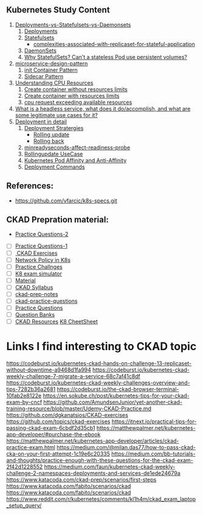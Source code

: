  ## Kubernetes Study Content
 1. [Deployments-vs-Statefulsets-vs-Daemonsets](https://github.com/MeSabya/Kubernetes/tree/main/counter-app#deployments-vs-statefulsets-vs-daemonsets)
    1. [Deployments](https://github.com/MeSabya/Kubernetes/tree/main/counter-app#deployments)
    2. [Statefulsets](https://github.com/MeSabya/Kubernetes/tree/main/counter-app#statefulsets)
       - [complexities-associated-with-replicaset-for-stateful-application](https://github.com/MeSabya/Kubernetes/tree/main/counter-app#complexities-associated-with-replicaset-for-stateful-application)
    3. [DaemonSets](https://github.com/MeSabya/Kubernetes/tree/main/counter-app#daemonsets)
    4. [Why StatefulSets? Can't a stateless Pod use persistent volumes?](https://github.com/MeSabya/Kubernetes/tree/main/counter-app#so-after-all-these-discussions-we-should-able-to-answer-the-question)
2. [microservice-design-pattern](https://github.com/MeSabya/Kubernetes/tree/main/microservice-design-pattern)
   1. [init Container Pattern](https://github.com/MeSabya/Kubernetes/tree/main/microservice-design-pattern/k8-init-container-pattern#init-container-pattern)
   2. [Sidecar Pattern](https://github.com/MeSabya/Kubernetes/tree/main/microservice-design-pattern/k8s-sidecar-container-pattern#microservice-architecture-sidecar-pattern)
3. [Understanding CPU Resources](https://github.com/MeSabya/Kubernetes/tree/main/ManagingResource#understanding-cpu-resources) 
   1. [Create container without resources limits](https://github.com/MeSabya/Kubernetes/tree/main/ManagingResource#create-container-without-resources-limits)
   2. [Create container with resources limits](https://github.com/MeSabya/Kubernetes/tree/main/ManagingResource#create-container-with-resources-limits)
   3. [cpu request exceeding available resources](https://github.com/MeSabya/Kubernetes/tree/main/ManagingResource#cpu-request-exceeding-available-resources)
4. [What is a headless service, what does it do/accomplish, and what are some legitimate use cases for it?](https://github.com/MeSabya/Kubernetes/blob/main/HeadlessService.md#what-is-a-headless-service-what-does-it-doaccomplish-and-what-are-some-legitimate-use-cases-for-it)
5. [Deployment in detail](https://github.com/MeSabya/Kubernetes/blob/main/Deployments/Deployment.md)
   1. [Deployment Stratergies](https://github.com/MeSabya/Kubernetes/blob/main/Deployments/Deployment.md#deployment-stratergies) 
      - [Rolling update](https://github.com/MeSabya/Kubernetes/blob/main/Deployments/Deployment.md#rollingupdate-below)
      - [Rolling back](https://github.com/MeSabya/Kubernetes/blob/main/Deployments/Deployment.md#rolling-back-to-previous-version)
   2. [minreadyseconds-affect-readiness-probe](https://github.com/MeSabya/Kubernetes/blob/main/Deployments/Deployment.md#how-does-minreadyseconds-affect-readiness-probe)
   3. [Rollingupdate UseCase](https://github.com/MeSabya/Kubernetes/blob/main/Deployments/Deployment.md#deployment-usecase-analysis)
   4. [Kubernetes Pod Affinity and Anti-Affinity](https://github.com/MeSabya/Kubernetes/blob/main/Deployments/Deployment.md#kubernetes-pod-affinity-and-anti-affinity)
   5. [Deployment Commands](https://github.com/MeSabya/Kubernetes/blob/main/Deployments/Deployment.md#commands-used-in-deployment)
 
## References:
- https://github.com/vfarcic/k8s-specs.git
 
 ## CKAD Prepration material:
 - [Practice Questions-2](https://github.com/bmuschko/ckad-crash-course)
 - [ ] [Practice Questions-1](https://medium.com/bb-tutorials-and-thoughts/practice-enough-with-these-questions-for-the-ckad-exam-2f42d1228552)
 - [ ] [ CKAD Exercises](https://github.com/dgkanatsios/CKAD-exercises)
 - [ ] [Network Policy in K8s](https://github.com/ahmetb/kubernetes-network-policy-recipes)
 - [ ] [Practice Challnges](https://www.katacoda.com/liptanbiswas/courses/ckad-practice-challenges)
 - [ ] [K8 exam simulator](https://killer.sh/ckad)
 - [ ] [Material](https://kodekloud.com/courses/certified-kubernetes-application-developer-ckad/)
 - [ ] [CKAD Syllabus](https://github.com/cncf/curriculum/blob/master/CKAD_Curriculum_v1.22.pdf)
 - [ ] [ckad-prep-notes](https://github.com/twajr/ckad-prep-notes)
 - [ ] [ckad-practice-questions](https://dev.to/liptanbiswas/ckad-practice-questions-4mpn)
 - [ ] [Practice Questions](https://www.katacoda.com/courses/kubernetes)
 - [ ] [Question Banks](https://luafanti.medium.com/certified-kubernetes-application-developer-ckad-everything-you-need-to-know-30eb5c2f70ba)
 - [ ] [CKAD Resources](https://github.com/lucassha/CKAD-resources)
 [K8 CheetSheet](https://kubernetes.io/docs/reference/kubectl/cheatsheet/)
 
# Links I find interesting to CKAD topic
https://codeburst.io/kubernetes-ckad-hands-on-challenge-13-replicaset-without-downtime-a9468d1fa994
https://codeburst.io/kubernetes-ckad-weekly-challenge-7-migrate-a-service-68c7af41c8df
https://codeburst.io/kubernetes-ckad-weekly-challenges-overview-and-tips-7282b36a2681
https://codeburst.io/the-ckad-browser-terminal-10fab2e8122e
https://en.sokube.ch/post/kubernetes-tips-for-your-ckad-exam-by-cncf
https://github.com/AmundsenJunior/yet-another-ckad-training-resource/blob/master/Udemy-CKAD-Practice.md
https://github.com/dgkanatsios/CKAD-exercises
https://github.com/topics/ckad-exercises
https://itnext.io/practical-tips-for-passing-ckad-exam-6cbdf2d35cb1
https://matthewpalmer.net/kubernetes-app-developer/#purchase-the-ebook
https://matthewpalmer.net/kubernetes-app-developer/articles/ckad-practice-exam.html
https://medium.com/@milan.das77/how-to-pass-ckad-cka-on-your-first-attempt-1c19e6c20335
https://medium.com/bb-tutorials-and-thoughts/practice-enough-with-these-questions-for-the-ckad-exam-2f42d1228552
https://medium.com/faun/kubernetes-ckad-weekly-challenge-2-namespaces-deployments-and-services-de1ede24679a
https://www.katacoda.com/ckad-prep/scenarios/first-steps
https://www.katacoda.com/fabito/scenarios/ckad
https://www.katacoda.com/fabito/scenarios/ckad
https://www.reddit.com/r/kubernetes/comments/kl1h4m/ckad_exam_laptop_setup_query/

